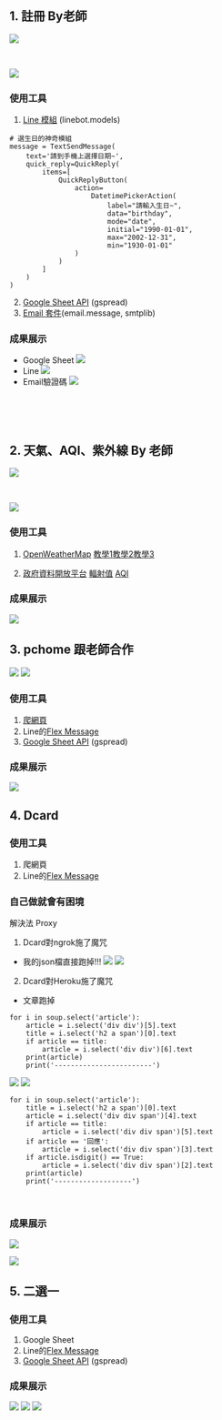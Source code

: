 

## 1. 註冊 By老師

![](https://i.imgur.com/30TnHxH.png)

<br>

![](https://i.imgur.com/l3Z3zfo.png)

### 使用工具

1. [Line 模組](https://hackmd.io/@KJWang/BJd2CcPiI#LineBot%E4%B8%BB%E7%A8%8B%E5%BC%8F) (linebot.models)

```python=
# 選生日的神奇模組
message = TextSendMessage(
    text='請到手機上選擇日期~',
    quick_reply=QuickReply(
        items=[
            QuickReplyButton(
                action=
                    DatetimePickerAction(
                        label="請輸入生日~",
                        data="birthday",
                        mode="date",
                        initial="1990-01-01",
                        max="2002-12-31",
                        min="1930-01-01"
                )
            )
        ]
    )
)

```
2. [Google Sheet API](https://hackmd.io/@KJWang/r106nQdzP) (gspread)
3. [Email 套件](https://hackmd.io/@KJWang/Hy0LcWPAL)(email.message, smtplib)

### 成果展示
- Google Sheet
![](https://i.imgur.com/3Z2G91A.png)
- Line
![](https://i.imgur.com/NBb3TJ0.png)
- Email驗證碼
![](https://i.imgur.com/jjAlrU9.png)


<br><br><br>

## 2. 天氣、AQI、紫外線 By 老師
![](https://i.imgur.com/X9yp00K.png)

<br>

![](https://i.imgur.com/VVhPoXm.png)

### 使用工具

1. [OpenWeatherMap](https://openweathermap.org/)
[教學1](https://hackmd.io/@KJWang/S1QDB2DoU#%E5%8F%96%E5%BE%97API-key)[教學2](https://hackmd.io/@KJWang/B1BDHhvj8#%E9%96%B1%E8%AE%80API-doc)[教學3](https://hackmd.io/@KJWang/BkDvHhPsI#%E5%90%91OWM%E8%AB%8B%E6%B1%82%E8%B3%87%E8%A8%8A%EF%BC%81)

2. [政府資料開放平台](https://data.gov.tw/)
[輻射值](https://data.gov.tw/dataset/119233) [AQI](https://data.gov.tw/dataset/40448)

### 成果展示

![](https://i.imgur.com/icdMlww.png)

## 3. pchome 跟老師合作

![](https://i.imgur.com/KgRiV9u.pn)
![](https://i.imgur.com/Lfit7DX.png)


### 使用工具

1. [爬網頁](https://hackmd.io/@KJWang/S18FM2DiU#PChome%E7%B7%9A%E4%B8%8A%E8%B3%BC%E7%89%A9)
2. Line的[Flex Message](https://developers.line.biz/flex-simulator/?status=success)
3. [Google Sheet API](https://hackmd.io/@KJWang/r106nQdzP) (gspread)

### 成果展示

![](https://i.imgur.com/LqE5mjO.png)

## 4. Dcard

### 使用工具

1. 爬網頁
2. Line的[Flex Message](https://developers.line.biz/flex-simulator/?status=success)

### 自己做就會有困境

解決法 Proxy

1. Dcard對ngrok施了魔咒
- 我的json檔直接跑掉!!!
![](https://i.imgur.com/9PTu0rT.png)
![](https://i.imgur.com/xJ0MrQ1.pn)

2. Dcard對Heroku施了魔咒
- 文章跑掉

```python=
for i in soup.select('article'):
    article = i.select('div div')[5].text
    title = i.select('h2 a span')[0].text
    if article == title:
        article = i.select('div div')[6].text
    print(article)
    print('------------------------')
```
![](https://i.imgur.com/k1z9rqb.png)
![](https://i.imgur.com/2qA5P7x.png)

```python=
for i in soup.select('article'):
    title = i.select('h2 a span')[0].text
    article = i.select('div div span')[4].text
    if article == title:
        article = i.select('div div span')[5].text
    if article == '回應':
        article = i.select('div div span')[3].text
    if article.isdigit() == True:
        article = i.select('div div span')[2].text
    print(article)
    print('-------------------')
```

<br>

### 成果展示
![](https://i.imgur.com/LIRoYKb.png)

![](https://i.imgur.com/Zgccus2.png)


## 5. 二選一

### 使用工具
1. Google Sheet
2. Line的[Flex Message](https://developers.line.biz/flex-simulator/?status=success)
3. [Google Sheet API](https://gspread.readthedocs.io/en/latest/index.html) (gspread)



### 成果展示

![](https://i.imgur.com/b8G6wSV.png)
![](https://i.imgur.com/GRxV7NX.png)
![](https://i.imgur.com/ARbur7Z.png)



